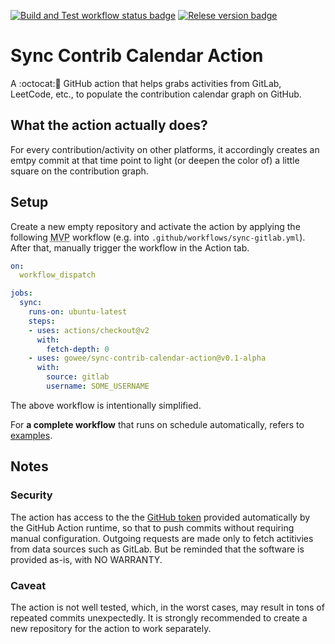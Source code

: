 [![Build and Test workflow status badge](https://github.com/Gowee/sync-contrib-calendar-action/workflows/Build%20and%20Test/badge.svg)](https://github.com/Gowee/sync-contrib-calendar-action/actions)
[![Relese version badge](https://img.shields.io/github/v/release/Gowee/sync-contrib-calendar-action.svg)](https://github.com/Gowee/intray/releases/)

# Sync Contrib Calendar Action
A :octocat:🔀 GitHub action that helps grabs activities from GitLab, LeetCode, etc., to populate the contribution calendar graph on GitHub. 

## What the action actually does?
For every contribution/activity on other platforms, it accordingly creates an emtpy commit at that time point to light (or deepen the color of) a little square on the contribution graph.

## Setup
Create a new empty repository and activate the action by applying the following <abbr title="Minimum Viable Product">MVP</abbr> workflow (e.g. into `.github/workflows/sync-gitlab.yml`). After that, manually trigger the workflow in the Action tab. 

```yml
on: 
  workflow_dispatch

jobs:
  sync:
    runs-on: ubuntu-latest
    steps:
    - uses: actions/checkout@v2
      with:
        fetch-depth: 0
    - uses: gowee/sync-contrib-calendar-action@v0.1-alpha
      with:
        source: gitlab
        username: SOME_USERNAME
```
The above workflow is intentionally simplified.

For __a complete workflow__ that runs on schedule automatically, refers to [examples](https://github.com/Gowee/sync-contrib-calendar-action/tree/main/examples).


## Notes
### Security
The action has access to the the [GitHub token](https://docs.github.com/en/free-pro-team@latest/github/authenticating-to-github/creating-a-personal-access-token) provided automatically by the GitHub Action runtime, so that to push commits without requiring manual configuration.
Outgoing requests are made only to fetch actitivies from data sources such as GitLab.
But be reminded that the software is provided as-is, with NO WARRANTY. 

### Caveat
The action is not well tested, which, in the worst cases, may result in tons of repeated commits unexpectedly.
It is strongly recommended to create a new repository for the action to work separately.
